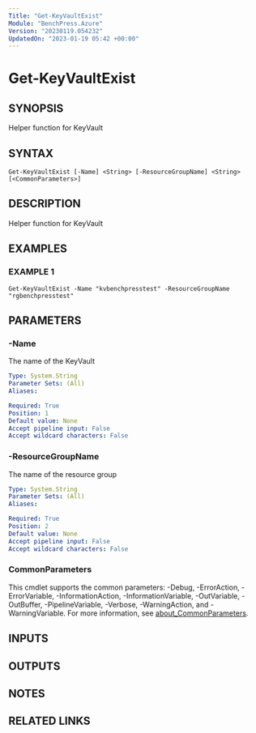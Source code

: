 ```yaml
---
Title: "Get-KeyVaultExist"
Module: "BenchPress.Azure"
Version: "20230119.054232"
UpdatedOn: "2023-01-19 05:42 +00:00"
---
```

# Get-KeyVaultExist

## SYNOPSIS
Helper function for KeyVault

## SYNTAX

```
Get-KeyVaultExist [-Name] <String> [-ResourceGroupName] <String> [<CommonParameters>]
```

## DESCRIPTION
Helper function for KeyVault

## EXAMPLES

### EXAMPLE 1
```
Get-KeyVaultExist -Name "kvbenchpresstest" -ResourceGroupName "rgbenchpresstest"
```

## PARAMETERS

### -Name
The name of the KeyVault

```yaml
Type: System.String
Parameter Sets: (All)
Aliases:

Required: True
Position: 1
Default value: None
Accept pipeline input: False
Accept wildcard characters: False
```

### -ResourceGroupName
The name of the resource group

```yaml
Type: System.String
Parameter Sets: (All)
Aliases:

Required: True
Position: 2
Default value: None
Accept pipeline input: False
Accept wildcard characters: False
```

### CommonParameters
This cmdlet supports the common parameters: -Debug, -ErrorAction, -ErrorVariable, -InformationAction, -InformationVariable, -OutVariable, -OutBuffer, -PipelineVariable, -Verbose, -WarningAction, and -WarningVariable. For more information, see [about_CommonParameters](http://go.microsoft.com/fwlink/?LinkID=113216).

## INPUTS

## OUTPUTS

## NOTES

## RELATED LINKS

